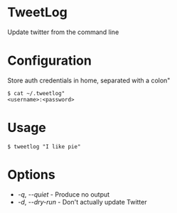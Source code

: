 # TweetLog

Update twitter from the command line

# Configuration

Store auth credentials in home, separated with a colon"

    $ cat ~/.tweetlog"
    <username>:<password>
    
# Usage

    $ tweetlog "I like pie"
    
# Options

* _-q_, _--quiet_ - Produce no output
* _-d_, _--dry-run_ - Don't actually update Twitter
